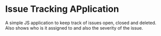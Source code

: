 # Issue Tracking APplication

A simple JS application to keep track of issues open, closed and deleted. Also shows who is it assigned to and also the severity of the issue.